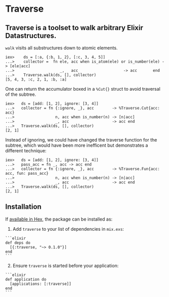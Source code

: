 # Traverse
<!-- moduledoc: Traverse -->
## Traverse is a toolset to walk arbitrary Elixir Datastructures.

`walk` visits all substructures down to atomic elements.

    iex>    ds = [:a, {:b, 1, 2}, [:c, 3, 4, 5]]
    ...>    collector =  fn ele, acc when is_atom(ele) or is_number(ele) -> [ele|acc]
    ...>                    _,   acc                    -> acc       end
    ...>    Traverse.walk(ds, [], collector)
    [5, 4, 3, :c, 2, 1, :b, :a]

 One can return the accumulator boxed in a `%Cut{}` struct to avoid traversal of the
 subtree.

    iex>   ds = [add: [1, 2], ignore: [3, 4]]
    ...>   collector = fn {:ignore, _}, acc        -> %Traverse.Cut{acc: acc}
    ...>                  n, acc when is_number(n) -> [n|acc]
    ...>                  _, acc                   -> acc end
    ...>   Traverse.walk(ds, [], collector)
    [2, 1]

Instead of ignoring, we could have changed the traverse function for the subtree, which
would have been more inefficent but demonstrates a different technique:

    iex>   ds = [add: [1, 2], ignore: [3, 4]]
    ...>   pass_acc = fn _, acc -> acc end
    ...>   collector = fn {:ignore, _}, acc        -> %Traverse.Fun{acc: acc, fun: pass_acc}
    ...>                  n, acc when is_number(n) -> [n|acc]
    ...>                  _, acc                   -> acc end
    ...>   Traverse.walk(ds, [], collector)
    [2, 1]
<!-- endmoduledoc: Traverse -->

## Installation

If [available in Hex](https://hex.pm/docs/publish), the package can be installed as:

  1. Add `traverse` to your list of dependencies in `mix.exs`:

    ```elixir
    def deps do
      [{:traverse, "~> 0.1.0"}]
    end
    ```

  2. Ensure `traverse` is started before your application:

    ```elixir
    def application do
      [applications: [:traverse]]
    end
    ```

